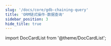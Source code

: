```yaml
---
slug: '/docs/core/gdb-chaining-query'
title: 'ORM链式操作-数据查询'
sidebar_position: 3
hide_title: true
---
```


import DocCardList from '@theme/DocCardList';

<DocCardList />